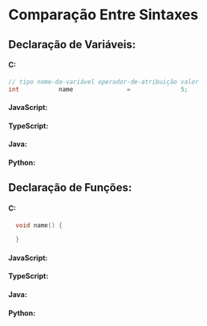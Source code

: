 # Comparação Entre Sintaxes

## Declaração de Variáveis:
#### C:
```c
// tipo nome-da-variável operador-de-atribuição valor  
int           name               =              5;
```
#### JavaScript:
#### TypeScript:
#### Java:
#### Python:

## Declaração de Funções:
#### C:
  ```c
    void name() {

    }
  ```
#### JavaScript:
#### TypeScript:
#### Java:
#### Python: